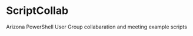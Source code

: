 ScriptCollab
============

Arizona PowerShell User Group collabaration and meeting example scripts 

